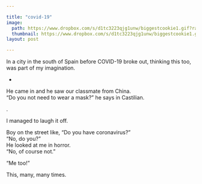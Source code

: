 ```yaml
---

title: "covid-19"
image: 
  path: https://www.dropbox.com/s/d1tc3223qjg1unw/biggestcookie1.gif?raw=1
  thumbnail: https://www.dropbox.com/s/d1tc3223qjg1unw/biggestcookie1.gif?raw=1
layout: post

---
```


In a city in the south of Spain before COVID-19 broke out, thinking this too, was part of my imagination. 

<!--more-->

-

He came in and he saw our classmate from China. <br/>
“Do you not need to wear a mask?” he says in Castilian.

.

I managed to laugh it off. 

Boy on the street like, “Do you have coronavirus?” <br/>
“No, do you?” <br/>
He looked at me in horror.<br/>
“No, of course not.”

“Me too!”

This, many, many times. 

